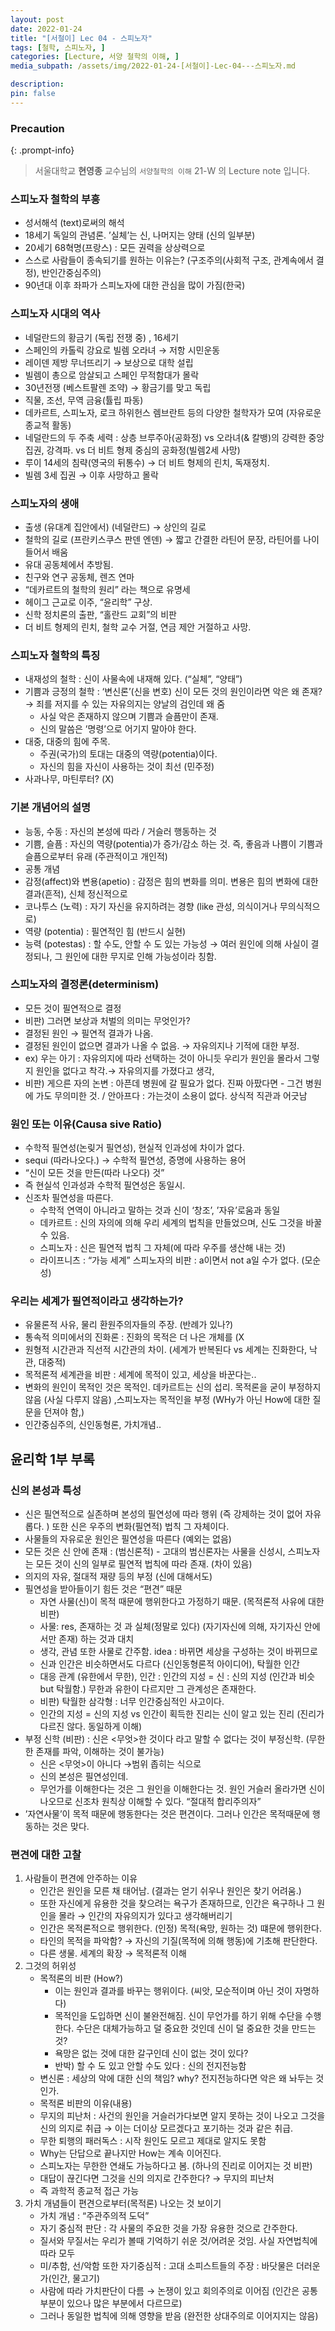 ```yaml
---
layout: post
date: 2022-01-24
title: "[서철이] Lec 04 - 스피노자"
tags: [철학, 스피노자, ]
categories: [Lecture, 서양 철학의 이해, ]
media_subpath: /assets/img/2022-01-24-[서철이]-Lec-04---스피노자.md

description:  
pin: false
---
```



### Precaution


{: .prompt-info}


> 서울대학교 **현영종** 교수님의 `서양철학의 이해` 21-W 의 Lecture note 입니다. 


### 스피노자 철학의 부흥

- 성서해석 (text)로써의 해석
- 18세기 독일의 관념론. ’실체’는 신, 나머지는 양태 (신의 일부분)
- 20세기 68혁명(프랑스) : 모든 권력을 상상력으로
- 스스로 사람들이 종속되기를 원하는 이유는? (구조주의(사회적 구조, 관계속에서 결정), 반인간중심주의)
- 90년대 이후 좌파가 스피노자에 대한 관심을 많이 가짐(한국)

### 스피노자 시대의 역사

- 네덜란드의 황금기 (독립 전쟁 중) , 16세기
- 스페인의 카톨릭 강요로 빌렘 오라녀 → 저항 시민운동
- 레이덴 제방 무너뜨리기 → 보상으로 대학 설립
- 빌렘이 총으로 암살되고 스페인 무적함대가 몰락
- 30년전쟁 (베스트팔렌 조약) → 황금기를 맞고 독립
- 직물, 조선, 무역 금융(튤립 파동)
- 데카르트, 스피노자, 로크 하위헌스 렘브란트 등의 다양한 철학자가 모여 (자유로운 종교적 활동)
- 네덜란드의 두 주축 세력 : 상층 브루주아(공화정) vs 오라녀(& 칼뱅)의 강력한 중앙집권, 강격파. vs 더 비트 형제 중심의 공화정(빌렘2세 사망)
- 루이 14세의 침략(영국의 뒤통수) → 더 비트 형제의 린치, 독재정치.
- 빌렘 3세 집권 → 이후 사망하고 몰락

### 스피노자의 생애

- 출생 (유대계 집안에서) (네덜란드) → 상인의 길로
- 철학의 길로 (프란키스쿠스 판덴 엔덴) → 짧고 간결한 라틴어 문장, 라틴어를 나이들어서 배움
- 유대 공동체에서 추방됨.
- 친구와 연구 공동체, 렌즈 연마
- “데카르트의 철학의 원리” 라는 책으로 유명세
- 헤이그 근교로 이주, “윤리학” 구상.
- 신학 정치론의 출판, “홀란드 교회”의 비판
- 더 비트 형제의 린치, 철학 교수 거절, 연금 제안 거절하고 사망.

### 스피노자 철학의 특징

- 내재성의 철학 : 신이 사물속에 내재해 있다. (“실체”, “양태”)
- 기쁨과 긍정의 철학 : ‘변신론’(신을 변호) 신이 모든 것의 원인이라면 악은 왜 존재? → 죄를 저지를 수 있는 자유의지는 양날의 검인데 왜 줌
	- 사실 악은 존재하지 않으며 기쁨과 슬픔만이 존재.
	- 신의 말씀은 ’명령’으로 어기지 말아야 한다.
- 대중, 대중의 힘에 주목.
	- 주권(국가)의 토대는 대중의 역량(potentia)이다.
	- 자신의 힘을 자신이 사용하는 것이 최선 (민주정)
- 사과나무, 마틴루터? (X)

### 기본 개념어의 설명

- 능동, 수동 : 자신의 본성에 따라 / 거슬러 행동하는 것
- 기쁨, 슬픔 : 자신의 역량(potentia)가 증가/감소 하는 것. 즉, 좋음과 나쁨이 기쁨과 슬픔으로부터 유래 (주관적이고 개인적)
- 공통 개념
- 감정(affect)와 변용(apetio) : 감정은 힘의 변화를 의미. 변용은 힘의 변화에 대한 결과(흔적), 신체 정신적으로
- 코나투스 (노력) : 자기 자신을 유지하려는 경향 (like 관성, 의식이거나 무의식적으로)
- 역량 (potentia) : 필연적인 힘 (반드시 실현)
- 능력 (potestas) : 할 수도, 안할 수 도 있는 가능성 → 여러 원인에 의해 사실이 결정되나, 그 원인에 대한 무지로 인해 가능성이라 칭함.

### 스피노자의 결정론(determinism)

- 모든 것이 필연적으로 결정
- 비판) 그러면 보상과 처벌의 의미는 무엇인가?
- 결정된 원인 → 필연적 결과가 나옴.
- 결정된 원인이 없으면 결과가 나올 수 없음. → 자유의지나 기적에 대한 부정.
- ex) 우는 아기 : 자유의지에 따라 선택하는 것이 아니듯 우리가 원인을 몰라서 그렇지 원인을 없다고 착각.→ 자유의지를 가졌다고 생각,
- 비판) 게으른 자의 논변 : 아픈데 병원에 갈 필요가 없다. 진짜 아팠다면 - 그건 병원에 가도 무의미한 것. / 안아프다 : 가는것이 소용이 없다. 상식적 직관과 어긋남

### 원인 또는 이유(Causa sive Ratio)

- 수학적 필연성(논맂거 필연성), 현실적 인과성에 차이가 없다.
- sequi (따라나오다.) → 수학적 필연성, 증명에 사용하는 용어
- “신이 모든 것을 만든(따라 나오다) 것”
- 즉 현실석 인과성과 수학적 필연성은 동일시.
- 신조차 필연성을 따른다.
	- 수학적 연역이 아니라고 말하는 것과 신이 ‘창조’, ’자유’로움과 동일
	- 데카르트 : 신의 자의에 의해 우리 세계의 법칙을 만들었으며, 신도 그것을 바꿀 수 있음.
	- 스피노자 : 신은 필연적 법칙 그 자체(에 따라 우주를 생산해 내는 것)
	- 라이프니츠 : “가능 세계” 스피노자의 비판 : a이면서 not a일 수가 없다. (모순성)

### 우리는 세계가 필연적이라고 생각하는가?

- 유물론적 사유, 물리 환원주의자들의 주장. (반례가 있나?)
- 통속적 의미에서의 진화론 : 진화의 목적은 더 나은 개체를 (X
- 원형적 시간관과 직선적 시간관의 차이. (세계가 반복된다 vs 세계는 진화한다, 낙관, 대중적)
- 목적론적 세계관을 비판 : 세계에 목적이 있고, 세상을 바꾼다는..
- 변화의 원인이 목적인 것은 목적인. 데카르트는 신의 섭리. 목적론을 굳이 부정하지 않음 (사실 다루지 않음) ,스피노자는 목적인을 부정 (WHy가 아닌 How에 대한 질문을 던져야 함,)
- 인간중심주의, 신인동형론, 가치개념..

## 윤리학 1부 부록


### 신의 본성과 특성

- 신은 필연적으로 실존하며 본성의 필연성에 따라 행위 (즉 강제하는 것이 없어 자유롭다. ) 또한 신은 우주의 변화(필연적) 법칙 그 자체이다.
- 사물들의 자유로운 원인은 필연성을 따른다 (예외는 없음)
- 모든 것은 신 안에 존재 : (범신론적) - 고대의 범신론자는 사물을 신성시, 스피노자는 모든 것이 신의 일부로 필연적 법칙에 따라 존재. (차이 있음)
- 의지의 자유, 절대적 재량 등의 부정 (신에 대해서도)
- 필연성을 받아들이기 힘든 것은 “편견” 때문
	- 자연 사물(신)이 목적 때문에 행위한다고 가정하기 때문. (목적론적 사유에 대한 비판)
	- 사물: res, 존재하는 것 과 실체(정말로 있다) (자기자신에 의해, 자기자신 안에서만 존재) 하는 것과 대치
	- 생각, 관념 또한 사물로 간주함. idea : 바뀌면 세상을 구성하는 것이 바뀌므로
	- 신과 인간은 비슷하면서도 다르다 (신인동형론적 아이디어), 탁월한 인간
	- 대응 관계 (유한에서 무한), 인간 : 인간의 지성 = 신 : 신의 지성 (인간과 비슷 but 탁월함.) 무한과 유한이 다르지만 그 관계성은 존재한다.
	- 비판) 탁월한 삼각형 : 너무 인간중심적인 사고이다.
	- 인간의 지성 = 신의 지성 vs 인간이 획득한 진리는 신이 알고 있는 진리 (진리가 다르진 않다. 동일하게 이해)
- 부정 신학 (비판) : 신은 <무엇>한 것이다 라고 말할 수 없다는 것이 부정신학. (무한한 존재를 파악, 이해하는 것이 불가능)
	- 신은 <무엇>이 아니다 →범위 좁히는 식으로
	- 신의 본성은 필연성인데.
	- 무언가를 이해한다는 것은 그 원인을 이해한다는 것. 원인 거슬러 올라가면 신이 나오므로 신조차 원칙상 이해할 수 있다. “절대적 합리주의자”
- ’자연사물’이 목적 때문에 행동한다는 것은 편견이다. 그러나 인간은 목적때문에 행동하는 것은 맞다.

### 편견에 대한 고찰

1. 사람들이 편견에 안주하는 이유
	- 인간은 원인을 모른 채 태어남. (결과는 얻기 쉬우나 원인은 찾기 어려움.)
	- 또한 자신에게 유용한 것을 찾으려는 욕구가 존재하므로, 인간은 욕구하나 그 원인을 몰라 → 인간의 자유의지가 있다고 생각해버리기
	- 인간은 목적론적으로 행위한다. (인정) 목적(욕망, 원하는 것) 떄문에 행위한다.
	- 타인의 목적을 파악함? → 자신의 기질(목적에 의해 행동)에 기초해 판단한다.
	- 다른 생물. 세계의 확장 → 목적론적 이해
2. 그것의 허위성
	- 목적론의 비판 (How?)
		- 이는 원인과 결과를 바꾸는 행위이다. (씨앗, 모순적이며 아닌 것이 자명하다)
		- 목적인을 도입하면 신이 불완전해짐. 신이 무언가를 하기 위해 수단을 수행한다. 수단은 대체가능하고 덜 중요한 것인데 신이 덜 중요한 것을 만드는 것?
		- 욕망은 없는 것에 대한 갈구인데 신이 없는 것이 있다?
		- 반박) 할 수 도 있고 안할 수도 있다 : 신의 전지전능함
	- 변신론 : 세상의 악에 대한 신의 책임? why? 전지전능하다면 악은 왜 놔두는 것인가.
	- 목적론 비판의 이유(내용)
	- 무지의 피난처 : 사건의 원인을 거슬러가다보면 알지 못하는 것이 나오고 그것을 신의 의지로 취급 → 이는 더이상 모르겠다고 포기하는 것과 같은 취급.
	- 무한 퇴행의 패러독스 : 시작 원인도 모르고 제대로 알지도 못함
	- Why는 단답으로 끝나지만 How는 계속 이어진다.
	- 스피노자는 무한한 연쇄도 가능하다고 봄. (하나의 진리로 이어지는 것 비판)
	- 대답이 끊긴다면 그것을 신의 의지로 간주한다? → 무지의 피난처
	- 즉 과학적 종교적 접근 가능
3. 가치 개념들이 편견으로부터(목적론) 나오는 것 보이기
	- 가치 개념 : “주관주의적 도덕”
	- 자기 중심적 판단 : 각 사물의 주요한 것을 가장 유용한 것으로 간주한다.
	- 질서와 무질서는 우리가 볼때 기억하기 쉬운 것/어려운 것임. 사실 자연법칙에 따라 모두
	- 미/추함, 선/악함 또한 자기중심적 : 고대 소피스트들의 주장 : 바닷물은 더러운가(인간, 물고기)
	- 사람에 따라 가치판단이 다름 → 논쟁이 있고 회의주의로 이어짐 (인간은 공통부분이 있으나 많은 부분에서 다르므로)
	- 그러나 동일한 법칙에 의해 영향을 받음 (완전한 상대주의로 이어지지는 않음)


<script>
  window.MathJax = {
    tex: {
      macros: {
        R: "\\mathbb{R}",
        N: "\\mathbb{N}",
        Z: "\\mathbb{Z}",
        Q: "\\mathbb{Q}",
        C: "\\mathbb{C}",
        proj: "\\operatorname{proj}",
        rank: "\\operatorname{rank}",
        im: "\\operatorname{im}",
        dom: "\\operatorname{dom}",
        codom: "\\operatorname{codom}",
        argmax: "\\operatorname*{arg\,max}",
        argmin: "\\operatorname*{arg\,min}",
        "\{": "\\lbrace",
        "\}": "\\rbrace",
        sub: "\\subset",
        sup: "\\supset",
        sube: "\\subseteq",
        supe: "\\supseteq"
      },
      tags: "ams",
      strict: false, 
      inlineMath: [["$", "$"], ["\\(", "\\)"]],
      displayMath: [["$$", "$$"], ["\\[", "\\]"]]
    },
    options: {
      skipHtmlTags: ["script", "noscript", "style", "textarea", "pre"]
    }
  };
</script>
<script async src="https://cdn.jsdelivr.net/npm/mathjax@3/es5/tex-mml-chtml.js"></script>
